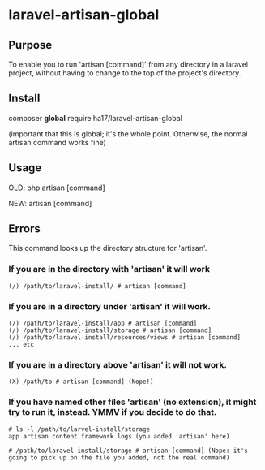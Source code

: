 # laravel-artisan-global

## Purpose
   To enable you to run 'artisan [command]' from any directory in a laravel project, without having to change to the top
   of the project's directory.

## Install
   composer **global** require ha17/laravel-artisan-global
   
   (important that this is global; it's the whole point. Otherwise, the normal artisan command works fine)
   
## Usage
   OLD: php artisan [command]
   
   NEW: artisan [command]
   
## Errors
   This command looks up the directory structure for 'artisan'. 
   
### If you are in the directory with 'artisan' it will work
    (/) /path/to/laravel-install/ # artisan [command]

### If you are in a directory under 'artisan' it will work. 
    (/) /path/to/laravel-install/app # artisan [command]
    (/) /path/to/laravel-install/storage # artisan [command]
    (/) /path/to/laravel-install/resources/views # artisan [command]
    ... etc

### If you are in a directory above 'artisan' it will not work. 
    (X) /path/to # artisan [command] (Nope!)

### If you have named other files 'artisan' (no extension), it might try to run it, instead. YMMV if you decide to do that.
    # ls -l /path/to/larvel-install/storage
    app artisan content framework logs (you added 'artisan' here)
    
    # /path/to/laravel-install/storage # artisan [command] (Nope: it's going to pick up on the file you added, not the real command)
